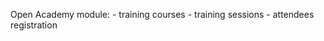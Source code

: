 Open Academy module:
            - training courses
            - training sessions
            - attendees registration
